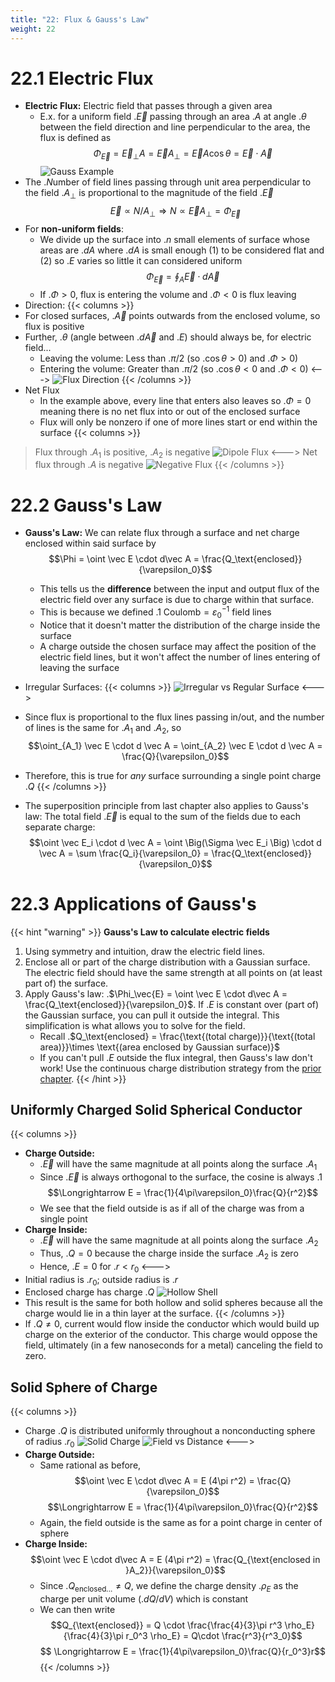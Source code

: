 ```yaml
---
title: "22: Flux & Gauss's Law"
weight: 22
---
```


# 22.1 Electric Flux

- **Electric Flux:** Electric field that passes through a given area
    - E.x. for a uniform field .$\vec E$ passing through an area .$A$ at angle .$\theta$ between the field direction and line perpendicular to the area, the flux is defined as
    $$\Phi_\vec{E} = \vec E_\perp A = \vec EA_\perp = \vec E A \cos \theta = \vec E \cdot \vec A$$
![Gauss Example](/docs/physics-7b/imgs/gauss-ex.png)
- The .$N$umber of field lines passing through unit area perpendicular to the field .$A_\perp$ is proportional to the magnitude of the field .$\vec E$ 
    $$\vec E \propto N/A_\perp \Longrightarrow N \propto \vec EA_\perp = \Phi_\vec{E}$$
- For **non-uniform fields**:
    - We divide up the surface into .$n$ small elements of surface whose areas are .$dA$ where .$dA$ is small enough (1) to be considered flat and (2) so .$E$ varies so little it can considered uniform
    $$\Phi_\vec{E} = \oint_A \vec E \cdot d\vec A$$
    - If .$\Phi > 0$, flux is entering the volume and .$\Phi < 0$ is flux leaving
- Direction:
{{< columns >}}
- For closed surfaces, .$\vec A$ points outwards from the enclosed volume, so flux is positive
- Further, .$\theta$ (angle between .$d\vec A$ and .$E$) should always be, for electric field...
    - Leaving the volume: Less than .$\pi/2$ (so .$\cos\theta > 0$) and .$\Phi > 0$)
    - Entering the volume: Greater than .$\pi/2$ (so .$\cos\theta < 0$ and .$\Phi < 0$)
<---> <!-- separator -->
![Flux Direction](/docs/physics-7b/imgs/flux-dir.png)
{{< /columns >}}
- Net Flux
    - In the example above, every line that enters also leaves so .$\Phi = 0$ meaning there is no net flux into or out of the enclosed surface
    - Flux will only be nonzero if one of more lines start or end within the surface
{{< columns >}}
> Flux through .$A_1$ is positive, .$A_2$ is negative
![Dipole Flux](/docs/physics-7b/imgs/dipole-flux.png)
<---> <!-- separator -->
> Net flux through .$A$ is negative
![Negative Flux](/docs/physics-7b/imgs/neg-flux.png)
{{< /columns >}}

# 22.2 Gauss's Law

- **Gauss's Law:** We can relate flux through a surface and net charge enclosed within said surface by
    $$\Phi = \oint \vec E \cdot d\vec A = \frac{Q_\text{enclosed}}{\varepsilon_0}$$
    - This tells us the __difference__ between the input and output flux of the electric field over any surface is due to charge within that surface.
    - This is because we defined .$1 \text{ Coulomb} = \varepsilon_0^{-1} \text{ field lines}$
    - Notice that it doesn't matter the distribution of the charge inside the surface
    - A charge outside the chosen surface may affect the position of the electric field lines, but it won't affect the number of lines entering of leaving the surface
- Irregular Surfaces:
{{< columns >}}
![Irregular vs Regular Surface](/docs/physics-7b/imgs/gauss-areas.png)
<--->
- Since flux is proportional to the flux lines passing in/out, and the number of lines is the same for .$A_1$ and .$A_2$, so 
$$\oint_{A_1} \vec E \cdot d \vec A = \oint_{A_2} \vec E \cdot d \vec A = \frac{Q}{\varepsilon_0}$$
- Therefore, this is true for _any_ surface surrounding a single point charge .$Q$
{{< /columns >}}

- The superposition principle from last chapter also applies to Gauss's law: The total field .$\vec E$ is equal to the sum of the fields due to each separate charge:
$$\oint \vec E_i \cdot d \vec A = \oint \Big(\Sigma \vec E_i \Big) \cdot d \vec A = \sum \frac{Q_i}{\varepsilon_0} = \frac{Q_\text{enclosed}}{\varepsilon_0}$$

# 22.3 Applications of Gauss's

{{< hint "warning" >}}<!-- mathjax fix -->
**Gauss's Law to calculate electric fields**
1. Using symmetry and intuition, draw the electric field lines.
2. Enclose all or part of the charge distribution with a Gaussian surface. The electric field should have the same strength at all points on (at least part of) the surface. 
3. Apply Gauss's law: .$\Phi_\vec{E} = \oint \vec E \cdot d\vec A = \frac{Q_\text{enclosed}}{\varepsilon_0}$. If .$E$ is constant over (part of) the Gaussian surface, you can pull it outside the integral. This simplification is what allows you to solve for the field. 
   - Recall .$Q_\text{enclosed} = \frac{\text{(total charge)}}{\text{(total area)}}\times \text{(area enclosed by Gaussian surface)}$
   - If you can't pull .$E$ outside the flux integral, then Gauss's law don't work! Use the continuous charge distribution strategy from the [prior chapter](21.md#217-electric-field-calculations-for-continuous-charge-distributions).
{{< /hint >}}


## Uniformly Charged Solid Spherical Conductor
{{< columns >}}
- **Charge Outside:**
    - .$\vec E$ will have the same magnitude at all points along the surface .$A_1$
    - Since .$\vec E$ is always orthogonal to the surface, the cosine is always .$1$
    $$\Longrightarrow E = \frac{1}{4\pi\varepsilon_0}\frac{Q}{r^2}$$
    - We see that the field outside is as if all of the charge was from a single point
- **Charge Inside:**
    - .$\vec E$ will have the same magnitude at all points along the surface .$A_2$
    - Thus, .$Q = 0$ because the charge inside the surface .$A_2$ is zero
    - Hence, .$E = 0$ for .$r < r_0$
<--->
- Initial radius is .$r_0$; outside radius is .$r$
- Enclosed charge has charge .$Q$
![Hollow Shell](/docs/physics-7b/imgs/hollow-charge.png)
- This result is the same for both hollow and solid spheres because all the charge would lie in a thin layer at the surface.
{{< /columns >}}
- If .$Q \neq 0$, current would flow inside the conductor which would build up charge on the exterior of the conductor. This charge would oppose the field, ultimately (in a few nanoseconds for a metal) canceling the field to zero.

## Solid Sphere of Charge
{{< columns >}}
- Charge .$Q$ is distributed uniformly throughout a nonconducting sphere of radius .$r_0$
![Solid Charge](/docs/physics-7b/imgs/solid-charge.png)
![Field vs Distance](/docs/physics-7b/imgs/e-r.png)
<--->
- **Charge Outside:**
    - Same rational as before,
    $$\oint \vec E \cdot d\vec A = E (4\pi r^2) = \frac{Q}{\varepsilon_0}$$
    $$\Longrightarrow E = \frac{1}{4\pi\varepsilon_0}\frac{Q}{r^2}$$
    - Again, the field outside is the same as for a point charge in center of sphere
- **Charge Inside:**
    $$\oint \vec E \cdot d\vec A = E (4\pi r^2) = \frac{Q_{\text{enclosed in }A_2}}{\varepsilon_0}$$
    - Since .$Q_{\text{enclosed...}} \neq Q$, we define the charge density .$\rho_E$ as the charge per unit volume (.$dQ/dV$) which is constant
    - We can then write 
    $$Q_{\text{enclosed}} = Q \cdot \frac{\frac{4}{3}\pi r^3 \rho_E}{\frac{4}{3}\pi r_0^3 \rho_E} = Q\cdot \frac{r^3}{r^3_0}$$
    $$ \Longrightarrow E = \frac{1}{4\pi\varepsilon_0}\frac{Q}{r_0^3}r$$
    $$$$
{{< /columns >}}
